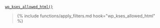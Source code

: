 <p><code><a href="https://developer.wordpress.org/reference/functions/wp_kses_allowed_html/">wp_kses_allowed_html()</a></code></p>

<blockquote>

{% include functions/apply_filters.md hook="wp_kses_allowed_html" %}

</blockquote>
